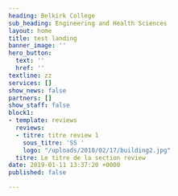 ```yaml
---
heading: Belkirk College
sub_heading: Engineering and Health Sciences
layout: home
title: test landing
banner_image: ''
hero_button:
  text: ''
  href: ''
textline: zz
services: []
show_news: false
partners: []
show_staff: false
block1:
- template: reviews
  reviews:
  - titre: titre review 1
    sous_titre: 'SS '
    logo: "/uploads/2018/02/17/building2.jpg"
  titre: Le titre de la section review
date: 2019-01-11 13:37:20 +0000
published: false

---
```

